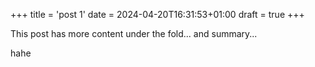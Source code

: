 +++
title = 'post 1'
date = 2024-04-20T16:31:53+01:00
draft = true
+++

This post has more content under the fold... and summary...

<!--more--> 

hahe
